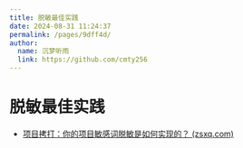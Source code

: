 ```yaml
---
title: 脱敏最佳实践
date: 2024-08-31 11:24:37
permalink: /pages/9dff4d/
author: 
  name: 沉梦听雨
  link: https://github.com/cmty256
---
```

# 脱敏最佳实践

- [项目拷打：你的项目敏感词脱敏是如何实现的？ (zsxq.com)](https://articles.zsxq.com/id_mw13flcujsrb.html)